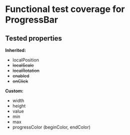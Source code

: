 # Functional test coverage for ProgressBar
## Tested properties

**Inherited:**
- localPosition
- ~~localScale~~
- ~~localRotation~~
- ~~enabled~~
- ~~onClick~~

**Custom:**
- width
- height
- value
- min
- max
- progressColor (beginColor, endColor)
